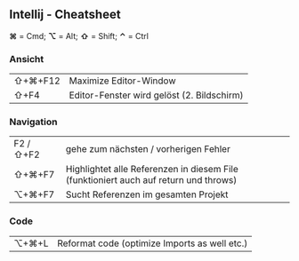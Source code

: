 ## Intellij - Cheatsheet

__⌘__ = Cmd; __⌥__ = Alt; __⇧__ = Shift; __⌃__ = Ctrl  <br/>

### Ansicht
<table>
    <tr>
        <td>⇧+⌘+F12</td>
        <td>Maximize Editor-Window</td>
    </tr>
    <tr>
        <td>⇧+F4</td>
        <td>Editor-Fenster wird gelöst (2. Bildschirm)</td>
    </tr>
</table>

### Navigation
<table>
	<tr>
		<td>F2 / ⇧+F2</td>
		<td>gehe zum nächsten / vorherigen Fehler</td>
	</tr>
	<tr>
		<td>⇧+⌘+F7</td>
		<td>Highlightet alle Referenzen in diesem File (funktioniert auch auf return und throws)</td>
	</tr>
	<tr>
		<td>⌥+⌘+F7</td>
		<td>Sucht Referenzen im gesamten Projekt</td>
	</tr>
</table>

### Code
<table>
	<tr>
		<td>⌥+⌘+L</td>
		<td>Reformat code (optimize Imports as well etc.)</td>
	</tr>
</table>	

